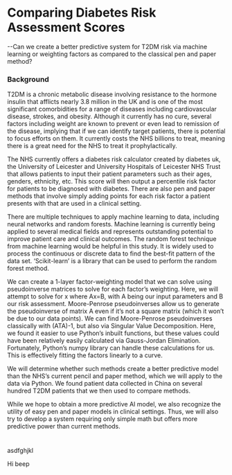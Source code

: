 # Comparing Diabetes Risk Assessment Scores
--Can we create a better predictive system for T2DM risk via machine learning or weighting factors as compared to the classical pen and paper method? 

### Background
  T2DM is a chronic metabolic disease involving resistance to the hormone insulin that afflicts nearly 3.8 million in the UK and is one of the most significant comorbidities for a range of diseases including cardiovascular disease, strokes, and obesity. Although it currently has no cure, several factors including weight are known to prevent or even lead to remission of the disease, implying that if we can identify target patients, there is potential to focus efforts on them. It currently costs the NHS billions to treat, meaning there is a great need for the NHS to treat it prophylactically. 
  
  The NHS currently offers a diabetes risk calculator created by diabetes uk, the University of Leicester and University Hospitals of Leicester NHS Trust that allows patients to input their patient parameters such as their ages, genders, ethnicity, etc. This score will then output a percentile risk factor for patients to be diagnosed with diabetes. There are also pen and paper methods that involve simply adding points for each risk factor a patient presents with that are used in a clinical setting. 
  
  There are multiple techniques to apply machine learning to data, including neural networks and random forests. Machine learning is currently being applied to several medical fields and represents outstanding potential to improve patient care and clinical outcomes. The random forest technique from machine learning would be helpful in this study. It is widely used to process the continuous or discrete data to find the best-fit pattern of the data set. ‘Scikit-learn’ is a library that can be used to perform the random forest method.
  
  We can create a 1-layer factor-weighting model that we can solve using pseudoinverse matrices to solve for each factor’s weighting. Here, we will attempt to solve for x where Ax=B, with A being our input parameters and B our risk assessment. Moore-Penrose pseudoinverses allow us to generate the pseudoinverse of matrix A even if it’s not a square matrix (which it won’t be due to our data points). We can find Moore-Penrose pseudoinverses classically with (ATA)-1, but also via Singular Value Decomposition. Here, we found it easier to use Python’s inbuilt functions, but these values could have been relatively easily calculated via Gauss-Jordan Elimination. Fortunately, Python’s numpy library can handle these calculations for us. This is effectively fitting the factors linearly to a curve. 
  
  We will determine whether such methods create a better predictive model than the NHS’s current pencil and paper method, which we will apply to the data via Python. We found patient data collected in China on several hundred T2DM patients that we then used to compare methods. 
  
  While we hope to obtain a more predictive AI model, we also recognize the utility of easy pen and paper models in clinical settings. Thus, we will also try to develop a system requiring only simple math but offers more predictive power than current methods. 

#

asdfghjkl

Hi beep


